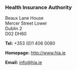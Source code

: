 ###  Health Insurance Authority

Beaux Lane House  
Mercer Street Lower  
Dublin 2  
D02 DH60

**Tel:** +353 (0)1 406 0080

**Homepage:** [ http://www.hia.ie ](http://www.hia.ie)

**Email:** [ info@hia.ie ](mailto:info@hia.ie)
